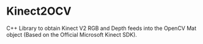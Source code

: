 # Kinect2OCV
C++ Library to obtain Kinect V2 RGB and Depth feeds into the OpenCV Mat object (Based on the Official Microsoft Kinect SDK).
